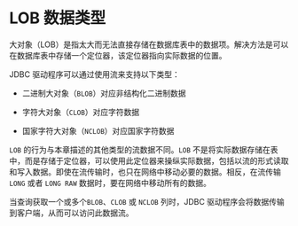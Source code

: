 LOB 数据类型 
=============================

大对象（LOB）是指太大而无法直接存储在数据库表中的数据项。解决方法是可以在数据库表中存储一个定位器，该定位器指向实际数据的位置。

JDBC 驱动程序可以通过使用流来支持以下类型：

* 二进制大对象（`BLOB`）对应非结构化二进制数据

  

* 字符大对象（`CLOB`）对应字符数据

  

* 国家字符大对象（`NCLOB`）对应国家字符数据

  




`LOB` 的行为与本章描述的其他类型的流数据不同。`LOB` 不是将实际数据存储在表中，而是存储于定位器，可以使用此定位器来操纵实际数据，包括以流的形式读取和写入数据。即使在流传输时，也只在网络中移动必要的数据。相反，在流传输 `LONG` 或者 `LONG RAW` 数据时，要在网络中移动所有的数据。

当查询获取一个或多个`BLOB`、`CLOB` 或 `NCLOB` 列时，JDBC 驱动程序会将数据传输到客户端，从而可以访问此数据流。
